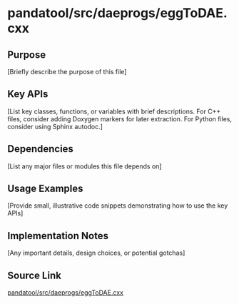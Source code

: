# pandatool/src/daeprogs/eggToDAE.cxx

## Purpose
[Briefly describe the purpose of this file]

## Key APIs
[List key classes, functions, or variables with brief descriptions.
For C++ files, consider adding Doxygen markers for later extraction.
For Python files, consider using Sphinx autodoc.]

## Dependencies
[List any major files or modules this file depends on]

## Usage Examples
[Provide small, illustrative code snippets demonstrating how to use the key APIs]

## Implementation Notes
[Any important details, design choices, or potential gotchas]

## Source Link
[pandatool/src/daeprogs/eggToDAE.cxx](link_to_source_repository/pandatool/src/daeprogs/eggToDAE.cxx)

